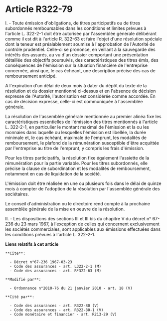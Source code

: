 # Article R322-79

I. - Toute émission d'obligations, de titres participatifs ou de titres subordonnés remboursables dans les conditions et
limites prévues à l'article L. 322-2-1 doit être autorisée par l'assemblée générale délibérant comme il est dit à l'article
R. 322-63 et faire l'objet d'une résolution spéciale dont la teneur est préalablement soumise à l'approbation de l'Autorité
de contrôle prudentiel. Celle-ci se prononce, en veillant à la sauvegarde des intérêts des assurés, au vu d'un dossier
comportant une présentation détaillée des objectifs poursuivis, des caractéristiques des titres émis, des conséquences de
l'émission sur la situation financière de l'entreprise concernée, ainsi que, le cas échéant, une description précise des cas
de remboursement anticipé.

A l'expiration d'un délai de deux mois à dater du dépôt du texte de la résolution et du dossier mentionné ci-dessus et en
l'absence de décision expresse de l'Autorité, l'autorisation est considérée comme accordée. En cas de décision expresse,
celle-ci est communiquée à l'assemblée générale.

La résolution de l'assemblée générale mentionnée au premier alinéa fixe les caractéristiques essentielles de l'émission des
titres mentionnés à l'article L. 322-2-1, en particulier le montant maximal de l'émission et la ou les monnaies dans laquelle
ou lesquelles l'émission est libellée, la durée minimale et, le cas échéant, maximale de l'emprunt, les modalités de
remboursement, le plafond de la rémunération susceptible d'être acquittée par l'entreprise au titre de l'emprunt, y compris
les frais d'émission.

Pour les titres participatifs, la résolution fixe également l'assiette de la rémunération pour la partie variable. Pour les
titres subordonnés, elle précise la clause de subordination et les modalités de remboursement, notamment en cas de
liquidation de la société.

L'émission doit être réalisée en une ou plusieurs fois dans le délai de quinze mois à compter de l'adoption de la résolution
par l'assemblée générale des sociétaires.

Le conseil d'administration ou le directoire rend compte à la prochaine assemblée générale de la mise en oeuvre de la
résolution.

II. - Les dispositions des sections III et III bis du chapitre V du décret n° 67-236 du 23 mars 1967, à l'exception de celles
qui concernent exclusivement les sociétés commerciales, sont applicables aux émissions effectuées dans les conditions prévues
à l'article L. 322-2-1.

**Liens relatifs à cet article**

	**Cite**:

	  - Décret n°67-236 1967-03-23
	  - Code des assurances - art. L322-2-1 (M)
	  - Code des assurances - art. R*322-63 (M)

	**Modifié par**:

	  - Ordonnance n°2010-76 du 21 janvier 2010 - art. 18 (V)

	**Cité par**:

	  - Code des assurances - art. R322-80 (V)
	  - Code des assurances - art. R322-80-1 (V)
	  - Code monétaire et financier - art. R213-29 (V)
